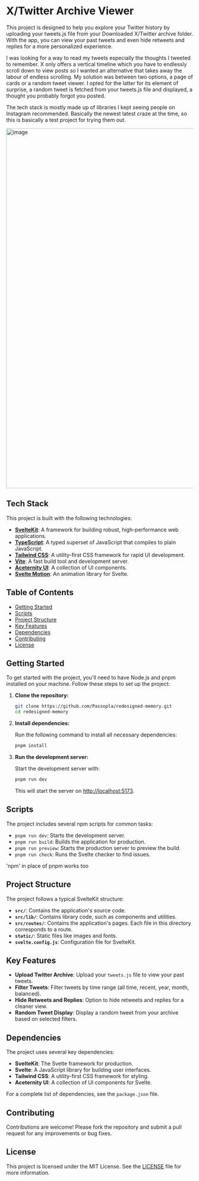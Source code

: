 # X/Twitter Archive Viewer

This project is designed to help you explore your Twitter history by uploading your tweets.js file from your Downloaded X/Twitter archive folder. With the app, you can view your past tweets and even hide retweets and replies for a more personalized experience.

I was looking for a way to read my tweets especially the thoughts I tweeted to remember. X only offers a vertical timeline which you have to endlessly scroll down to view posts so I wanted an alternative that takes away the labour of endless scrolling. My solution was between two options, a page of cards or a random tweet viewer. I opted for the latter for its element of surprise, a random tweet is fetched from your tweets.js file and displayed, a thought you probably forgot you posted.

The tech stack is mostly made up of libraries I kept seeing people on Instagram recommended. Basically the newest latest craze at the time, so this is basically a test project for trying them out.

<img width="1879" height="969" alt="image" src="https://github.com/user-attachments/assets/573de441-50fa-4ef3-b017-21ac990c72f5" />


## Tech Stack

This project is built with the following technologies:

- **[SvelteKit](https://kit.svelte.dev/)**: A framework for building robust, high-performance web applications.
- **[TypeScript](https://www.typescriptlang.org/)**: A typed superset of JavaScript that compiles to plain JavaScript.
- **[Tailwind CSS](https://tailwindcss.com/)**: A utility-first CSS framework for rapid UI development.
- **[Vite](https://vitejs.dev/)**: A fast build tool and development server.
- **[Aceternity UI](https://ui.aceternity.com/)**: A collection of UI components.
- **[Svelte Motion](https://motion.dev/svelte)**: An animation library for Svelte.

## Table of Contents

- [Getting Started](#getting-started)
- [Scripts](#scripts)
- [Project Structure](#project-structure)
- [Key Features](#key-features)
- [Dependencies](#dependencies)
- [Contributing](#contributing)
- [License](#license)

## Getting Started

To get started with the project, you'll need to have Node.js and pnpm installed on your machine. Follow these steps to set up the project:

1.  **Clone the repository:**

    ```bash
    git clone https://github.com/Passopla/redesigned-memory.git
    cd redesigned-memory
    ```

2.  **Install dependencies:**

    Run the following command to install all necessary dependencies:

    ```bash
    pnpm install
    ```

3.  **Run the development server:**

    Start the development server with:

    ```bash
    pnpm run dev
    ```

    This will start the server on [http://localhost:5173](http://localhost:5173).

## Scripts

The project includes several npm scripts for common tasks:

- `pnpm run dev`: Starts the development server.
- `pnpm run build`: Builds the application for production.
- `pnpm run preview`: Starts the production server to preview the build.
- `pnpm run check`: Runs the Svelte checker to find issues.

'npm' in place of pnpm works too

## Project Structure

The project follows a typical SvelteKit structure:

- **`src/`**: Contains the application's source code.
- **`src/lib/`**: Contains library code, such as components and utilities.
- **`src/routes/`**: Contains the application's pages. Each file in this directory corresponds to a route.
- **`static/`**: Static files like images and fonts.
- **`svelte.config.js`**: Configuration file for SvelteKit.

## Key Features

- **Upload Twitter Archive**: Upload your `tweets.js` file to view your past tweets.
- **Filter Tweets**: Filter tweets by time range (all time, recent, year, month, balanced).
- **Hide Retweets and Replies**: Option to hide retweets and replies for a cleaner view.
- **Random Tweet Display**: Display a random tweet from your archive based on selected filters.

## Dependencies

The project uses several key dependencies:

- **SvelteKit**: The Svelte framework for production.
- **Svelte**: A JavaScript library for building user interfaces.
- **Tailwind CSS**: A utility-first CSS framework for styling.
- **Aceternity UI**: A collection of UI components for Svelte.

For a complete list of dependencies, see the `package.json` file.

## Contributing

Contributions are welcome! Please fork the repository and submit a pull request for any improvements or bug fixes.

## License

This project is licensed under the MIT License. See the [LICENSE](LICENSE) file for more information.
